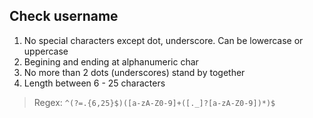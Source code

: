 
## Check username
1. No special characters except dot, underscore. Can be lowercase or uppercase
2. Begining and ending at alphanumeric char
3. No more than 2 dots (underscores) stand by together
4. Length between 6 - 25 characters
> Regex:
` ^(?=.{6,25}$)([a-zA-Z0-9]+([._]?[a-zA-Z0-9])*)$ `

